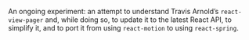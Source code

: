An ongoing experiment: an attempt to understand Travis Arnold’s `react-view-pager` and, while doing so, to update it to the latest React API, to simplify it, and to port it from using `react-motion` to using `react-spring`.
